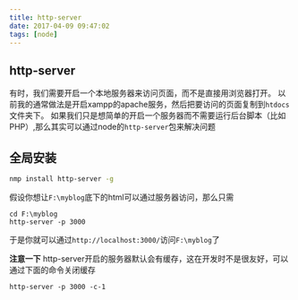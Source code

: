 ```yaml
---
title: http-server
date: 2017-04-09 09:47:02
tags: [node]
---
```


## http-server

有时，我们需要开启一个本地服务器来访问页面，而不是直接用浏览器打开。
以前我的通常做法是开启xampp的apache服务，然后把要访问的页面复制到`htdocs`文件夹下。
如果我们只是想简单的开启一个服务器而不需要运行后台脚本（比如PHP）,那么其实可以通过node的`http-server`包来解决问题

## 全局安装

```bash
nmp install http-server -g
```

假设你想让`F:\myblog`底下的html可以通过服务器访问，那么只需
```
cd F:\myblog
http-server -p 3000
```
于是你就可以通过`http://localhost:3000/`访问`F:\myblog`了

**注意一下**
http-server开启的服务器默认会有缓存，这在开发时不是很友好，可以通过下面的命令关闭缓存
```
http-server -p 3000 -c-1
```
